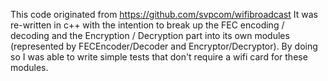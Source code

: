 This code originated from https://github.com/svpcom/wifibroadcast
It was re-written in c++ with the intention to break up the FEC encoding / decoding and the 
Encryption / Decryption part into its own modules (represented by FECEncoder/Decoder and Encryptor/Decryptor).
By doing so I was able to write simple tests that don't require a wifi card for these modules.